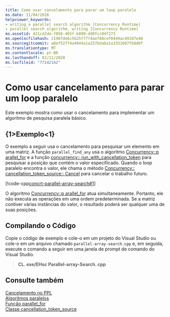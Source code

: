 ```yaml
---
title: Como usar cancelamento para parar um loop paralelo
ms.date: 11/04/2016
helpviewer_keywords:
- writing a parallel search algorithm [Concurrency Runtime]
- parallel search algorithm, writing [Concurrency Runtime]
ms.assetid: 421cd2de-f058-465f-b890-dd8fcc0df273
ms.openlocfilehash: 21907de6c5625f7774ae788cef0449ac49107e40
ms.sourcegitcommit: a8ef52ff4a4944a1a257bdaba1a3331607fb8d0f
ms.translationtype: MT
ms.contentlocale: pt-BR
ms.lasthandoff: 02/11/2020
ms.locfileid: "77142142"
---
```

# <a name="how-to-use-cancellation-to-break-from-a-parallel-loop"></a>Como usar cancelamento para parar um loop paralelo

Este exemplo mostra como usar o cancelamento para implementar um algoritmo de pesquisa paralela básico.

## <a name="example"></a>{1&gt;Exemplo&lt;1}

O exemplo a seguir usa o cancelamento para pesquisar um elemento em uma matriz. A função `parallel_find_any` usa o algoritmo [Concurrency::p arallel_for](reference/concurrency-namespace-functions.md#parallel_for) e a função [concurrency:: run_with_cancellation_token](reference/concurrency-namespace-functions.md#run_with_cancellation_token) para pesquisar a posição que contém o valor especificado. Quando o loop paralelo encontra o valor, ele chama o método [Concurrency:: cancellation_token_source:: Cancel](reference/cancellation-token-source-class.md#cancel) para cancelar o trabalho futuro.

[!code-cpp[concrt-parallel-array-search#1](../../parallel/concrt/codesnippet/cpp/how-to-use-cancellation-to-break-from-a-parallel-loop_1.cpp)]

O algoritmo [Concurrency::p arallel_for](reference/concurrency-namespace-functions.md#parallel_for) atua simultaneamente. Portanto, ele não executa as operações em uma ordem predeterminada. Se a matriz contiver várias instâncias do valor, o resultado poderá ser qualquer uma de suas posições.

## <a name="compiling-the-code"></a>Compilando o Código

Copie o código de exemplo e cole-o em um projeto do Visual Studio ou cole-o em um arquivo chamado `parallel-array-search.cpp` e, em seguida, execute o comando a seguir em uma janela de prompt de comando do Visual Studio.

> **CL. exe/EHsc Parallel-array-Search. cpp**

## <a name="see-also"></a>Consulte também

[Cancelamento no PPL](cancellation-in-the-ppl.md)<br/>
[Algoritmos paralelos](../../parallel/concrt/parallel-algorithms.md)<br/>
[Função parallel_for](reference/concurrency-namespace-functions.md#parallel_for)<br/>
[Classe cancellation_token_source](../../parallel/concrt/reference/cancellation-token-source-class.md)
